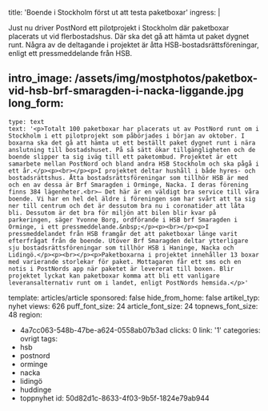 title: 'Boende i Stockholm först ut att testa paketboxar'
ingress: |
  <p>Just nu driver PostNord ett pilotprojekt i Stockholm där paketboxar placerats ut vid flerbostadshus. Där ska det gå att hämta ut paket dygnet runt. Några av de deltagande i projektet är åtta HSB-bostadsrättsföreningar, enligt ett pressmeddelande från HSB.
  </p>
  
intro_image: /assets/img/mostphotos/paketbox-vid-hsb-brf-smaragden-i-nacka-liggande.jpg
long_form:
  -
    type: text
    text: '<p>Totalt 100 paketboxar har placerats ut av PostNord runt om i Stockholm i ett pilotprojekt som påbörjades i början av oktober. I boxarna ska det gå att hämta ut ett beställt paket dygnet runt i nära anslutning till bostadshuset. På så sätt ökar tillgängligheten och de boende slipper ta sig iväg till ett paketombud. Projektet är ett samarbete mellan PostNord och bland andra HSB Stockholm och ska pågå i ett år.</p><p><br></p><p>I projektet deltar hushåll i både hyres- och bostadsrättshus. Åtta bostadsrättsföreningar som tillhör HSB är med och en av dessa är Brf Smaragden i Orminge, Nacka. I deras förening finns 384 lägenheter.<br>– Det här är en väldigt bra service till våra boende. Vi har en hel del äldre i föreningen som har svårt att ta sig ner till centrum och det är dessutom bra nu i coronatider att låta bli. Dessutom är det bra för miljön att bilen blir kvar på parkeringen, säger Yvonne Borg, ordförande i HSB brf Smaragden i Orminge, i ett pressmeddelande.&nbsp;</p><p><br></p><p>I pressmeddelandet från HSB framgår det att paketboxar länge varit efterfrågat från de boende. Utöver Brf Smaragden deltar ytterligare sju bostadsrättsföreningar som tillhör HSB i Haninge, Nacka och Lidingö.</p><p><br></p><p>Paketboxarna i projektet innehåller 13 boxar med varierande storlekar för paket. Mottagaren får ett sms och en notis i PostNords app när paketet är levererat till boxen. Blir projektet lyckat kan paketboxar komma att bli ett vanligare leveransalternativ runt om i landet, enligt PostNords hemsida.</p>'
template: articles/article
sponsored: false
hide_from_home: false
artikel_typ: nyhet
views: 626
puff_font_size: 24
article_font_size: 24
topnews_font_size: 48
region:
  - 4a7cc063-548b-47be-a624-0558ab07b3ad
clicks: 0
link: '1'
categories: ovrigt
tags:
  - hsb
  - postnord
  - orminge
  - nacka
  - lidingö
  - huddinge
  - toppnyhet
id: 50d82d1c-8633-4f03-9b5f-1824e79ab944
